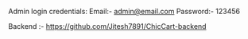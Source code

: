 Admin login credentials:
Email:- admin@email.com
Password:- 123456


Backend :- https://github.com/Jitesh7891/ChicCart-backend